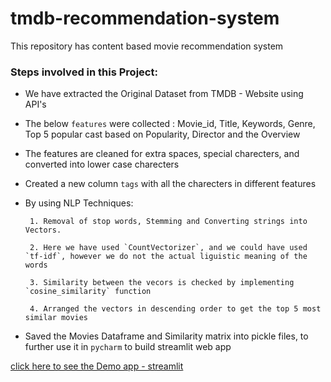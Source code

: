 # tmdb-recommendation-system

This repository has content based movie recommendation  system



### Steps involved in this Project:

- We have extracted the Original Dataset from TMDB - Website using API's 
- The below `features` were collected :
         Movie_id, Title, Keywords, Genre, Top 5 popular cast based on Popularity, Director and the Overview
- The features are cleaned for extra spaces, special charecters, and converted into lower case charecters
- Created a new column `tags` with all the charecters in different features
- By using NLP Techniques:
       
       1. Removal of stop words, Stemming and Converting strings into Vectors. 
       
       2. Here we have used `CountVectorizer`, and we could have used `tf-idf`, however we do not the actual liguistic meaning of the words
       
       3. Similarity between the vecors is checked by implementing `cosine_similarity` function
       
       4. Arranged the vectors in descending order to get the top 5 most similar movies
       
- Saved the Movies Dataframe and Similarity matrix into pickle files, to further use it in `pycharm` to build streamlit web app 


[click here to see the Demo app - streamlit](https://share.streamlit.io/rajshekar-2021/tmdb-recommendation-system/main/tmdb-app-final.py)

